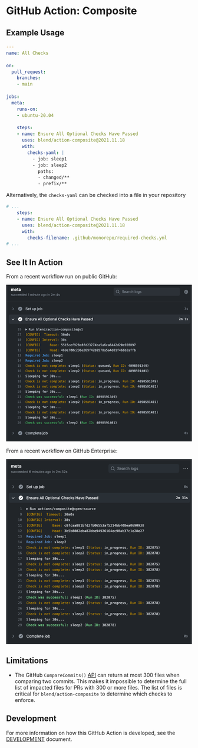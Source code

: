 # GitHub Action: Composite

## Example Usage

```yaml
---
name: All Checks

on:
  pull_request:
    branches:
    - main

jobs:
  meta:
    runs-on:
    - ubuntu-20.04

    steps:
    - name: Ensure All Optional Checks Have Passed
      uses: blend/action-composite@2021.11.18
      with:
        checks-yaml: |
          - job: sleep1
          - job: sleep2
            paths:
            - changed/**
            - prefix/**
```

Alternatively, the `checks-yaml` can be checked into a file in your repository

```yaml
# ...
    steps:
    - name: Ensure All Optional Checks Have Passed
      uses: blend/action-composite@2021.11.18
      with:
        checks-filename: .github/monorepo/required-checks.yml
# ...
```

## See It In Action

From a recent workflow run on public GitHub:

![Example Workflow Public][2]

From a recent workflow on GitHub Enterprise:

![Example Workflow GHE][3]

## Limitations

-   The GitHub `CompareCommits()` [API][1] can return at most 300 files
    when comparing two commits. This makes it impossible to determine the
    full list of impacted files for PRs with 300 or more files. The list
    of files is critical for `blend/action-composite` to determine which
    checks to enforce.

## Development

For more information on how this GitHub Action is developed, see the
[DEVELOPMENT][4] document.

[1]: https://docs.github.com/en/free-pro-team@latest/rest/reference/repos/#compare-two-commits
[2]: _images/example-run-public.png
[3]: _images/example-run-ghe.png
[4]: DEVELOPMENT.md
